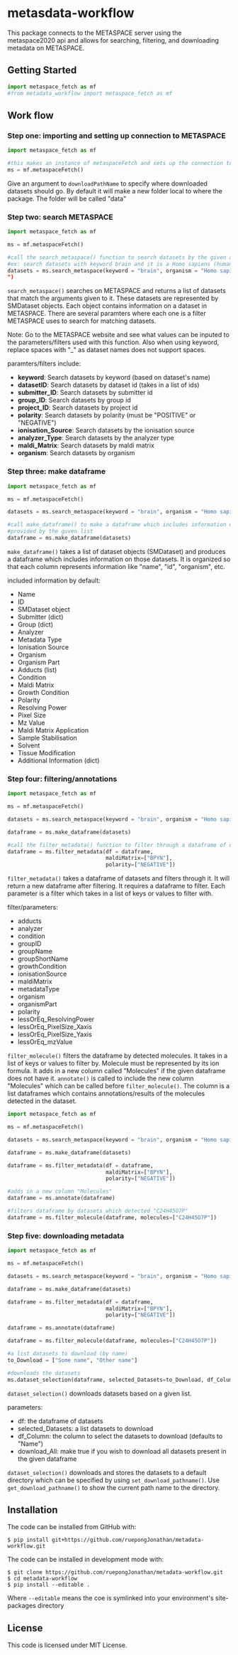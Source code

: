 # metasdata-workflow
This package connects to the METASPACE server using the metaspace2020 api and allows for searching, filtering, and downloading metadata on METASPACE.

## Getting Started

```python
import metaspace_fetch as mf
#from metadata_workflow import metaspace_fetch as mf
```
## Work flow

### Step one: importing and setting up connection to METASPACE
```python
import metaspace_fetch as mf

#this makes an instance of metaspaceFetch and sets up the connection to METASPACE
ms = mf.metaspaceFetch()
```
Give an argument to `downloadPathName` to specify where downloaded datasets
should go. By default it will make a new folder local to where the package. The folder will be called
"data"

### Step two: search METASPACE
```python
import metaspace_fetch as mf

ms = mf.metaspaceFetch()

#call the search_metaspace() function to search datasets by the given arguments
#ex: search datasets with keyword brain and it is a Homo sapiens (human)
datasets = ms.search_metaspace(keyword = "brain", organism = "Homo sapiens (human)
")
```
`search_metaspace()` searches on METASPACE and returns a list of datasets that match the 
arguments given to it. These datasets are represented by SMDataset objects. Each object
contains information on a dataset in METASPACE. There are several paramters where 
each one is a filter METASPACE uses to search for matching datasets. 

Note: Go to the METASPACE website and see what values can be inputed to the parameters/filters
used with this function. Also when using keyword, replace spaces with "_" as dataset names does not 
support spaces.

paramters/filters include:

* **keyword**: Search datasets by keyword (based on dataset's name)
* **datasetID**: Search datasets by dataset id (takes in a list of ids)
* **submitter_ID**: Search datasets by submitter id
* **group_ID**: Search datasets by group id
* **project_ID**: Search datasets by project id
* **polarity**: Search datasets by polarity (must be "POSITIVE" or "NEGATIVE")
* **ionisation_Source**: Search datasets by the ionisation source
* **analyzer_Type**: Search datasets by the analyzer type
* **maldi_Matrix**: Search datasets by maldi matrix
* **organism**: Search datasets by organism

### Step three: make dataframe
```python
import metaspace_fetch as mf

ms = mf.metaspaceFetch()

datasets = ms.search_metaspace(keyword = "brain", organism = "Homo sapiens (human)")

#call make_dataframe() to make a dataframe which includes information on each dataset
#provided by the guven list
dataframe = ms.make_dataframe(datasets)
```
`make_dataframe()` takes a list of dataset objects (SMDataset) and produces a dataframe
which includes information on those datasets. It is organized so that each column represents
information like "name", "id", "organism", etc.

included information by default:
* Name
* ID
* SMDataset object
* Submitter (dict)
* Group (dict)
* Analyzer
* Metadata Type
* Ionisation Source
* Organism 
* Organism Part 
* Adducts (list)
* Condition 
* Maldi Matrix 
* Growth Condition 
* Polarity 
* Resolving Power 
* Pixel Size 
* Mz Value 
* Maldi Matrix Application 
* Sample Stabilisation 
* Solvent 
* Tissue Modification 
* Additional Information (dict)

### Step four: filtering/annotations
```python
import metaspace_fetch as mf

ms = mf.metaspaceFetch()

datasets = ms.search_metaspace(keyword = "brain", organism = "Homo sapiens (human)")

dataframe = ms.make_dataframe(datasets)

#call the filter_metadata() function to filter through a dataframe of datasets
dataframe = ms.filter_metadata(df = dataframe,
                               maldiMatrix=["BPYN"],
                               polarity=["NEGATIVE"])
```

`filter_metadata()` takes a dataframe of datasets and filters through it. It will
return a new dataframe after filtering. It requires a dataframe to filter. Each parameter 
is a filter which takes in a list of keys or values to filter with.

filter/parameters:
* adducts 
* analyzer 
* condition 
* groupID 
* groupName 
* groupShortName 
* growthCondition
* ionisationSource 
* maldiMatrix 
* metadataType
* organism 
* organismPart 
* polarity 
* lessOrEq_ResolvingPower
* lessOrEq_PixelSize_Xaxis
* lessOrEq_PixelSize_Yaxis
* lessOrEq_mzValue

`filter_molecule()` filters the dataframe by detected molecules. It takes in a list
of keys or values to filter by. Molecule must be represented by its ion formula. It adds in a new
column called "Molecules" if the given dataframe does not have it. `annotate()` is called to include 
the new column "Molecules" which can be called before `filter_molecule()`. The column is a list dataframes
which contains annotations/results of the molecules detected in the dataset.

```python
import metaspace_fetch as mf

ms = mf.metaspaceFetch()

datasets = ms.search_metaspace(keyword = "brain", organism = "Homo sapiens (human)")

dataframe = ms.make_dataframe(datasets)

dataframe = ms.filter_metadata(df = dataframe,
                               maldiMatrix=["BPYN"],
                               polarity=["NEGATIVE"])

#adds in a new column "Molecules"
dataframe = ms.annotate(dataframe)

#filters dataframe by datasets which detected "C24H45O7P"
dataframe = ms.filter_molecule(dataframe, molecules=["C24H45O7P"])
```

### Step five: downloading metadata
```python
import metaspace_fetch as mf

ms = mf.metaspaceFetch()

datasets = ms.search_metaspace(keyword = "brain", organism = "Homo sapiens (human)")

dataframe = ms.make_dataframe(datasets)

dataframe = ms.filter_metadata(df = dataframe,
                               maldiMatrix=["BPYN"],
                               polarity=["NEGATIVE"])

dataframe = ms.annotate(dataframe)

dataframe = ms.filter_molecule(dataframe, molecules=["C24H45O7P"])

#a list datasets to download (by name)
to_Download = ["Some name", "Other name"]

#downloads the datasets
ms.dataset_selection(dataframe, selected_Datasets=to_Download, df_Column="Name", download_All=False)
```

`dataset_selection()` downloads datasets based on a given list. 

parameters:
* df: the dataframe of datasets
* selected_Datasets: a list datasets to download 
* df_Column: the column to select the datasets to download (defaults to "Name")
* download_All: make true if you wish to download all datasets present in the given dataframe

`dataset_selection()` downloads and stores the datasets to a default directory which can be specified
by using `set_download_pathname()`. Use `get_download_pathname()` to show the current path name to the directory.

## Installation

The code can be installed from GitHub with:

```shell
$ pip install git+https://github.com/ruepongJonathan/metadata-workflow.git
```

The code can be installed in development mode with:

```shell
$ git clone https://github.com/ruepongJonathan/metadata-workflow.git
$ cd metadata-workflow
$ pip install --editable .
```
Where `--editable` means the coe is symlinked into your environment's site-packages directory

## License

This code is licensed under MIT License.


